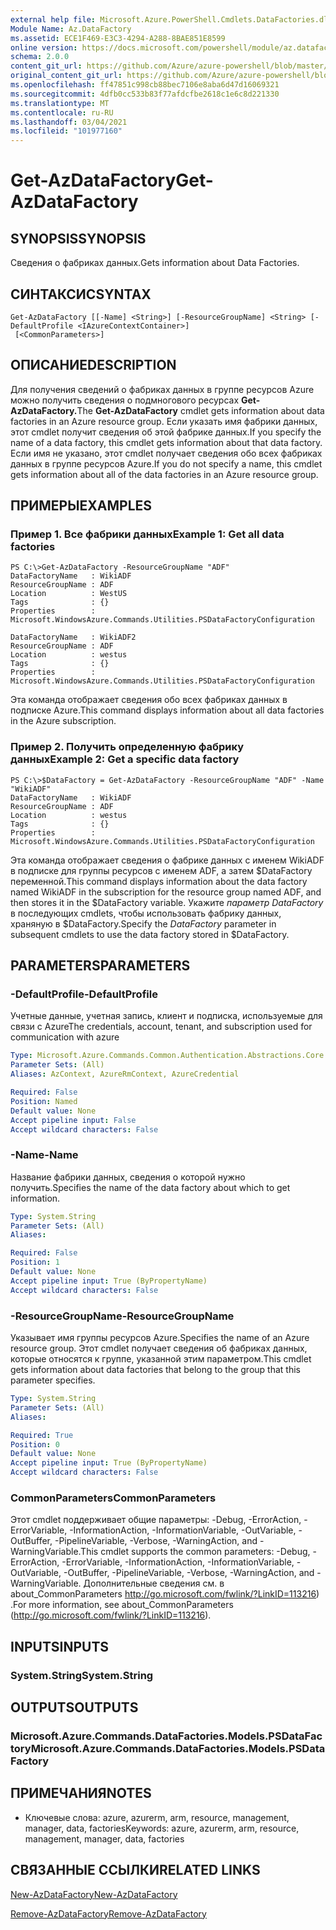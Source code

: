 ```yaml
---
external help file: Microsoft.Azure.PowerShell.Cmdlets.DataFactories.dll-Help.xml
Module Name: Az.DataFactory
ms.assetid: ECE1F469-E3C3-4294-A288-8BAE851E8599
online version: https://docs.microsoft.com/powershell/module/az.datafactory/get-azdatafactory
schema: 2.0.0
content_git_url: https://github.com/Azure/azure-powershell/blob/master/src/DataFactory/DataFactoryV2/help/Get-AzDataFactory.md
original_content_git_url: https://github.com/Azure/azure-powershell/blob/master/src/DataFactory/DataFactoryV2/help/Get-AzDataFactory.md
ms.openlocfilehash: ff47851c998cb88bec7106e8aba6d47d16069321
ms.sourcegitcommit: 4dfb0cc533b83f77afdcfbe2618c1e6c8d221330
ms.translationtype: MT
ms.contentlocale: ru-RU
ms.lasthandoff: 03/04/2021
ms.locfileid: "101977160"
---
```

# <span data-ttu-id="bffd4-101">Get-AzDataFactory</span><span class="sxs-lookup"><span data-stu-id="bffd4-101">Get-AzDataFactory</span></span>

## <span data-ttu-id="bffd4-102">SYNOPSIS</span><span class="sxs-lookup"><span data-stu-id="bffd4-102">SYNOPSIS</span></span>
<span data-ttu-id="bffd4-103">Сведения о фабриках данных.</span><span class="sxs-lookup"><span data-stu-id="bffd4-103">Gets information about Data Factories.</span></span>

## <span data-ttu-id="bffd4-104">СИНТАКСИС</span><span class="sxs-lookup"><span data-stu-id="bffd4-104">SYNTAX</span></span>

```
Get-AzDataFactory [[-Name] <String>] [-ResourceGroupName] <String> [-DefaultProfile <IAzureContextContainer>]
 [<CommonParameters>]
```

## <span data-ttu-id="bffd4-105">ОПИСАНИЕ</span><span class="sxs-lookup"><span data-stu-id="bffd4-105">DESCRIPTION</span></span>
<span data-ttu-id="bffd4-106">Для получения сведений о фабриках данных в группе ресурсов Azure можно получить сведения о подмногового ресурсах **Get-AzDataFactory.**</span><span class="sxs-lookup"><span data-stu-id="bffd4-106">The **Get-AzDataFactory** cmdlet gets information about data factories in an Azure resource group.</span></span>
<span data-ttu-id="bffd4-107">Если указать имя фабрики данных, этот cmdlet получит сведения об этой фабрике данных.</span><span class="sxs-lookup"><span data-stu-id="bffd4-107">If you specify the name of a data factory, this cmdlet gets information about that data factory.</span></span>
<span data-ttu-id="bffd4-108">Если имя не указано, этот cmdlet получает сведения обо всех фабриках данных в группе ресурсов Azure.</span><span class="sxs-lookup"><span data-stu-id="bffd4-108">If you do not specify a name, this cmdlet gets information about all of the data factories in an Azure resource group.</span></span>

## <span data-ttu-id="bffd4-109">ПРИМЕРЫ</span><span class="sxs-lookup"><span data-stu-id="bffd4-109">EXAMPLES</span></span>

### <span data-ttu-id="bffd4-110">Пример 1. Все фабрики данных</span><span class="sxs-lookup"><span data-stu-id="bffd4-110">Example 1: Get all data factories</span></span>
```
PS C:\>Get-AzDataFactory -ResourceGroupName "ADF"
DataFactoryName   : WikiADF
ResourceGroupName : ADF
Location          : WestUS
Tags              : {}
Properties        : Microsoft.WindowsAzure.Commands.Utilities.PSDataFactoryConfiguration

DataFactoryName   : WikiADF2
ResourceGroupName : ADF
Location          : westus
Tags              : {}
Properties        : Microsoft.WindowsAzure.Commands.Utilities.PSDataFactoryConfiguration
```

<span data-ttu-id="bffd4-111">Эта команда отображает сведения обо всех фабриках данных в подписке Azure.</span><span class="sxs-lookup"><span data-stu-id="bffd4-111">This command displays information about all data factories in the Azure subscription.</span></span>

### <span data-ttu-id="bffd4-112">Пример 2. Получить определенную фабрику данных</span><span class="sxs-lookup"><span data-stu-id="bffd4-112">Example 2: Get a specific data factory</span></span>
```
PS C:\>$DataFactory = Get-AzDataFactory -ResourceGroupName "ADF" -Name "WikiADF"
DataFactoryName   : WikiADF
ResourceGroupName : ADF
Location          : westus
Tags              : {}
Properties        : Microsoft.WindowsAzure.Commands.Utilities.PSDataFactoryConfiguration
```

<span data-ttu-id="bffd4-113">Эта команда отображает сведения о фабрике данных с именем WikiADF в подписке для группы ресурсов с именем ADF, а затем $DataFactory переменной.</span><span class="sxs-lookup"><span data-stu-id="bffd4-113">This command displays information about the data factory named WikiADF in the subscription for the resource group named ADF, and then stores it in the $DataFactory variable.</span></span>
<span data-ttu-id="bffd4-114">Укажите *параметр DataFactory* в последующих cmdlets, чтобы использовать фабрику данных, храняную в $DataFactory.</span><span class="sxs-lookup"><span data-stu-id="bffd4-114">Specify the *DataFactory* parameter in subsequent cmdlets to use the data factory stored in $DataFactory.</span></span>

## <span data-ttu-id="bffd4-115">PARAMETERS</span><span class="sxs-lookup"><span data-stu-id="bffd4-115">PARAMETERS</span></span>

### <span data-ttu-id="bffd4-116">-DefaultProfile</span><span class="sxs-lookup"><span data-stu-id="bffd4-116">-DefaultProfile</span></span>
<span data-ttu-id="bffd4-117">Учетные данные, учетная запись, клиент и подписка, используемые для связи с Azure</span><span class="sxs-lookup"><span data-stu-id="bffd4-117">The credentials, account, tenant, and subscription used for communication with azure</span></span>

```yaml
Type: Microsoft.Azure.Commands.Common.Authentication.Abstractions.Core.IAzureContextContainer
Parameter Sets: (All)
Aliases: AzContext, AzureRmContext, AzureCredential

Required: False
Position: Named
Default value: None
Accept pipeline input: False
Accept wildcard characters: False
```

### <span data-ttu-id="bffd4-118">-Name</span><span class="sxs-lookup"><span data-stu-id="bffd4-118">-Name</span></span>
<span data-ttu-id="bffd4-119">Название фабрики данных, сведения о которой нужно получить.</span><span class="sxs-lookup"><span data-stu-id="bffd4-119">Specifies the name of the data factory about which to get information.</span></span>

```yaml
Type: System.String
Parameter Sets: (All)
Aliases:

Required: False
Position: 1
Default value: None
Accept pipeline input: True (ByPropertyName)
Accept wildcard characters: False
```

### <span data-ttu-id="bffd4-120">-ResourceGroupName</span><span class="sxs-lookup"><span data-stu-id="bffd4-120">-ResourceGroupName</span></span>
<span data-ttu-id="bffd4-121">Указывает имя группы ресурсов Azure.</span><span class="sxs-lookup"><span data-stu-id="bffd4-121">Specifies the name of an Azure resource group.</span></span>
<span data-ttu-id="bffd4-122">Этот cmdlet получает сведения об фабриках данных, которые относятся к группе, указанной этим параметром.</span><span class="sxs-lookup"><span data-stu-id="bffd4-122">This cmdlet gets information about data factories that belong to the group that this parameter specifies.</span></span>

```yaml
Type: System.String
Parameter Sets: (All)
Aliases:

Required: True
Position: 0
Default value: None
Accept pipeline input: True (ByPropertyName)
Accept wildcard characters: False
```

### <span data-ttu-id="bffd4-123">CommonParameters</span><span class="sxs-lookup"><span data-stu-id="bffd4-123">CommonParameters</span></span>
<span data-ttu-id="bffd4-124">Этот cmdlet поддерживает общие параметры: -Debug, -ErrorAction, -ErrorVariable, -InformationAction, -InformationVariable, -OutVariable, -OutBuffer, -PipelineVariable, -Verbose, -WarningAction, and -WarningVariable.</span><span class="sxs-lookup"><span data-stu-id="bffd4-124">This cmdlet supports the common parameters: -Debug, -ErrorAction, -ErrorVariable, -InformationAction, -InformationVariable, -OutVariable, -OutBuffer, -PipelineVariable, -Verbose, -WarningAction, and -WarningVariable.</span></span> <span data-ttu-id="bffd4-125">Дополнительные сведения см. в about_CommonParameters http://go.microsoft.com/fwlink/?LinkID=113216) .</span><span class="sxs-lookup"><span data-stu-id="bffd4-125">For more information, see about_CommonParameters (http://go.microsoft.com/fwlink/?LinkID=113216).</span></span>

## <span data-ttu-id="bffd4-126">INPUTS</span><span class="sxs-lookup"><span data-stu-id="bffd4-126">INPUTS</span></span>

### <span data-ttu-id="bffd4-127">System.String</span><span class="sxs-lookup"><span data-stu-id="bffd4-127">System.String</span></span>

## <span data-ttu-id="bffd4-128">OUTPUTS</span><span class="sxs-lookup"><span data-stu-id="bffd4-128">OUTPUTS</span></span>

### <span data-ttu-id="bffd4-129">Microsoft.Azure.Commands.DataFactories.Models.PSDataFactory</span><span class="sxs-lookup"><span data-stu-id="bffd4-129">Microsoft.Azure.Commands.DataFactories.Models.PSDataFactory</span></span>

## <span data-ttu-id="bffd4-130">ПРИМЕЧАНИЯ</span><span class="sxs-lookup"><span data-stu-id="bffd4-130">NOTES</span></span>
* <span data-ttu-id="bffd4-131">Ключевые слова: azure, azurerm, arm, resource, management, manager, data, factories</span><span class="sxs-lookup"><span data-stu-id="bffd4-131">Keywords: azure, azurerm, arm, resource, management, manager, data, factories</span></span>

## <span data-ttu-id="bffd4-132">СВЯЗАННЫЕ ССЫЛКИ</span><span class="sxs-lookup"><span data-stu-id="bffd4-132">RELATED LINKS</span></span>

[<span data-ttu-id="bffd4-133">New-AzDataFactory</span><span class="sxs-lookup"><span data-stu-id="bffd4-133">New-AzDataFactory</span></span>](./New-AzDataFactory.md)

[<span data-ttu-id="bffd4-134">Remove-AzDataFactory</span><span class="sxs-lookup"><span data-stu-id="bffd4-134">Remove-AzDataFactory</span></span>](./Remove-AzDataFactory.md)


